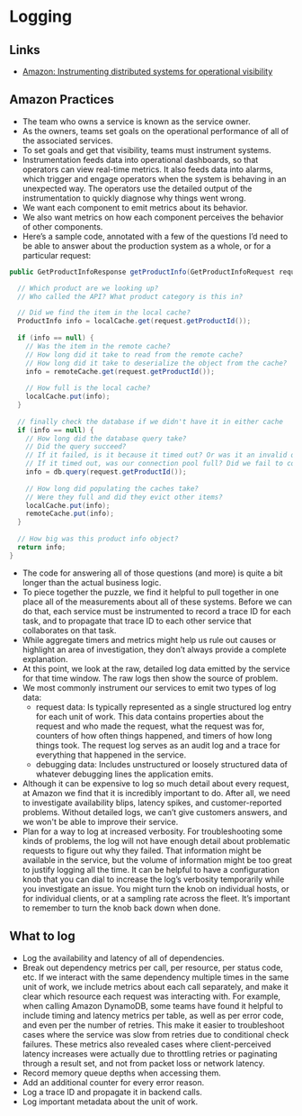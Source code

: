 # Logging

## Links
* [Amazon: Instrumenting distributed systems for operational visibility](https://aws.amazon.com/builders-library/instrumenting-distributed-systems-for-operational-visibility/)

## Amazon Practices

* The team who owns a service is known as the service owner.
* As the owners, teams set goals on the operational performance of all of the associated services.
* To set goals and get that visibility, teams must instrument systems.
* Instrumentation feeds data into operational dashboards, so that operators can view real-time metrics. It also feeds data into alarms, which trigger and engage operators when the system is behaving in an unexpected way. The operators use the detailed output of the instrumentation to quickly diagnose why things went wrong.
* We want each component to emit metrics about its behavior.
* We also want metrics on how each component perceives the behavior of other components.
* Here’s a sample code, annotated with a few of the questions I’d need to be able to answer about the production system as a whole, or for a particular request:
```Java
public GetProductInfoResponse getProductInfo(GetProductInfoRequest request) {

  // Which product are we looking up?
  // Who called the API? What product category is this in?

  // Did we find the item in the local cache?
  ProductInfo info = localCache.get(request.getProductId());
  
  if (info == null) {
    // Was the item in the remote cache?
    // How long did it take to read from the remote cache?
    // How long did it take to deserialize the object from the cache?
    info = remoteCache.get(request.getProductId());
	
    // How full is the local cache?
    localCache.put(info);
  }
  
  // finally check the database if we didn't have it in either cache
  if (info == null) {
    // How long did the database query take?
    // Did the query succeed? 
    // If it failed, is it because it timed out? Or was it an invalid query? Did we lose our database connection?
    // If it timed out, was our connection pool full? Did we fail to connect to the database? Or was it just slow to respond?
    info = db.query(request.getProductId());
	
    // How long did populating the caches take? 
    // Were they full and did they evict other items? 
    localCache.put(info);
    remoteCache.put(info);
  }
  
  // How big was this product info object? 
  return info;
}
```
* The code for answering all of those questions (and more) is quite a bit longer than the actual business logic. 
* To piece together the puzzle, we find it helpful to pull together in one place all of the measurements about all of these systems. Before we can do that, each service must be instrumented to record a trace ID for each task, and to propagate that trace ID to each other service that collaborates on that task. 
* While aggregate timers and metrics might help us rule out causes or highlight an area of investigation, they don’t always provide a complete explanation. 
* At this point, we look at the raw, detailed log data emitted by the service for that time window. The raw logs then show the source of problem.
* We most commonly instrument our services to emit two types of log data: 
  * request data: Is typically represented as a single structured log entry for each unit of work. This data contains properties about the request and who made the request, what the request was for, counters of how often things happened, and timers of how long things took. The request log serves as an audit log and a trace for everything that happened in the service.
  * debugging data: Includes unstructured or loosely structured data of whatever debugging lines the application emits. 
* Although it can be expensive to log so much detail about every request, at Amazon we find that it is incredibly important to do. After all, we need to investigate availability blips, latency spikes, and customer-reported problems. Without detailed logs, we can’t give customers answers, and we won't be able to improve their service.  
* Plan for a way to log at increased verbosity. For troubleshooting some kinds of problems, the log will not have enough detail about problematic requests to figure out why they failed. That information might be available in the service, but the volume of information might be too great to justify logging all the time. It can be helpful to have a configuration knob that you can dial to increase the log’s verbosity temporarily while you investigate an issue. You might turn the knob on individual hosts, or for individual clients, or at a sampling rate across the fleet. It’s important to remember to turn the knob back down when done.


## What to log
* Log the availability and latency of all of dependencies.
* Break out dependency metrics per call, per resource, per status code, etc. If we interact with the same dependency multiple times in the same unit of work, we include metrics about each call separately, and make it clear which resource each request was interacting with. For example, when calling Amazon DynamoDB, some teams have found it helpful to include timing and latency metrics per table, as well as per error code, and even per the number of retries. This make it easier to troubleshoot cases where the service was slow from retries due to conditional check failures. These metrics also revealed cases where client-perceived latency increases were actually due to throttling retries or paginating through a result set, and not from packet loss or network latency.
* Record memory queue depths when accessing them.
* Add an additional counter for every error reason.
* Log a trace ID and propagate it in backend calls.
*  Log important metadata about the unit of work.
